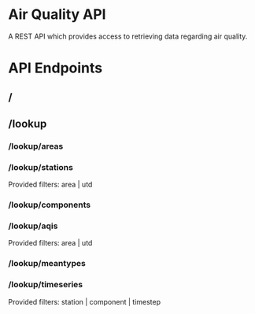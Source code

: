 # Air Quality API
A REST API which provides access to retrieving
data regarding air quality.

# API Endpoints
## /
## /lookup
### /lookup/areas
### /lookup/stations
Provided filters: area | utd
### /lookup/components
### /lookup/aqis
Provided filters: area | utd
### /lookup/meantypes
### /lookup/timeseries
Provided filters: station | component | timestep